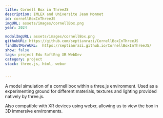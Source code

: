 ```yaml
---
title: Cornell Box in ThreeJS
description: IMLEX and Universite Jean Monnet
id: cornellBoxInThreeJS
imgURL: assets/images/cornellBox.png
year: 2024

modalImgURL: assets/images/cornellBox.png
githubURL: https://github.com/septianrazi/CornellBoxInThreeJS
findOutMoreURL:  https://septianrazi.github.io/CornellBoxInThreeJS/
show: false
tags: project Edu SoftEng XR WebDev
category: project
stack: three.js, html, webxr


--- 
```

A model simulation of a cornell box within a three.js environment. Used as a experimenting ground for different materials, textures and lighting provided natively by three.js. 

Also compatible with XR devices using webxr, allowing us to view the box in 3D immersive environments.